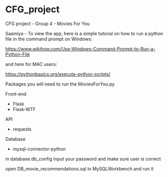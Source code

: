 # CFG_project
CFG project - Group 4 - Movies For You

Saamiya - To view the app, here is a simple tutorial on how to run a python file in the command prompt on Windows:

https://www.wikihow.com/Use-Windows-Command-Prompt-to-Run-a-Python-File

and here for MAC users:

https://pythonbasics.org/execute-python-scripts/

Packages you will need to run the MoviesForYou.py

Front-end
- Flask 
- Flask-WTF

API
- requests

Database
- mysql-connector-python


in database.db_config input your password and make sure user is correct

open DB_movie_recommendations.sql in MySQLWorkbench and run it
